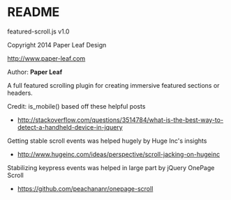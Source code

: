 # README #
featured-scroll.js v1.0

Copyright 2014 Paper Leaf Design

http://www.paper-leaf.com

Author: **Paper Leaf**

A full featured scrolling plugin for creating immersive featured sections or headers.


Credit: 
is_mobile() based off these helpful posts

- http://stackoverflow.com/questions/3514784/what-is-the-best-way-to-detect-a-handheld-device-in-jquery

Getting stable scroll events was helped hugely by Huge Inc's insights

- http://www.hugeinc.com/ideas/perspective/scroll-jacking-on-hugeinc

Stabilizing keypress events was helped in large part by jQuery OnePage Scroll

- https://github.com/peachananr/onepage-scroll